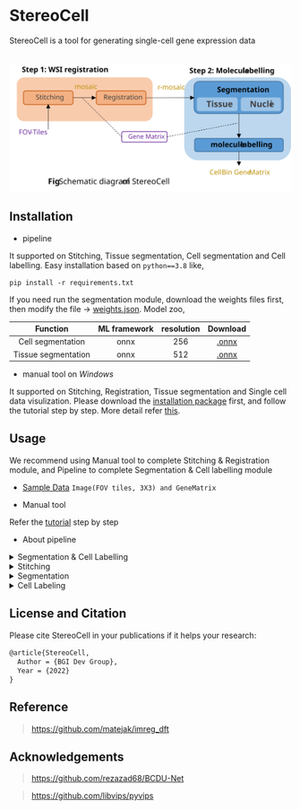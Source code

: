 
# StereoCell
StereoCell is a tool for generating single-cell gene expression data

<br><img src="docs/method.svg"><br>

## Installation

- pipeline

It supported on Stitching, Tissue segmentation, Cell segmentation and Cell labelling. Easy installation based on ```python==3.8``` like,
```text
pip install -r requirements.txt
```
If you need run the segmentation module, download the weights files first, then modify the file -> [weights.json](./stereocell/segmentation/weights.json). Model zoo,

|       Function       | ML framework | resolution |                     Download                     |
|:--------------------:|:------------:|:----------:|:------------------------------------------------:|
|  Cell segmentation   |     onnx     |    256     | [.onnx](https://pan.genomics.cn/ucdisk/s/JvyUze) |
| Tissue segmentation  |     onnx     |    512     | [.onnx](https://pan.genomics.cn/ucdisk/s/f6VJve) |

- manual tool on _Windows_

It supported on Stitching, Registration, Tissue segmentation and Single cell data visulization. 
 Please download the [installation package](https://pan.genomics.cn/ucdisk/s/FZB3Qf) first, and follow the tutorial step by step. More detail refer [this](https://gitlab.genomics.cn/biointelligence/implab/stero-rnd/advancedtools/cellbin-studio).

## Usage
We recommend using Manual tool to complete Stitching & Registration module, and Pipeline to complete Segmentation & Cell labelling module
- [Sample Data](https://pan.genomics.cn/ucdisk/s/ERVbey)  ```Image(FOV tiles, 3X3) and GeneMatrix```
 
- Manual tool

Refer the [tutorial](https://gitlab.genomics.cn/biointelligence/implab/stero-rnd/advancedtools/cellbin-studio) step by step
- About pipeline
<details close>
<summary> Segmentation & Cell Labelling </summary>

```shell
python .\cell_bin.py \
--image_path D:\code\mine\github\StereoCell\data\SS2000_regist.tif \
--matrix_path D:\code\mine\github\StereoCell\data\SS2000.gem.gz  \
--out_path D:\code\mine\github\StereoCell\data
```
</details>

<details close>
<summary> Stitching </summary>

In shell
```shell
python .\stitch.py \
--input D:\\code\\mine\\github\\StereoCell\\data \
--output D:\\code\\mine\\github\\StereoCell\\data\\stitched.tif \
--overlap 0.12
```
or in script
```python
import stitch

input = 'D:\\code\\mine\\github\\StereoCell\\data'
output = 'D:\\code\\mine\\github\\StereoCell\\data\\stitched.tif'
stitch.stitch(input, output, overlap=0.12)
```
</details>

<details close>
<summary> Segmentation </summary>

In shell

``` cell segmentation
python .\cell.py \
--input D:\StereoCell\data\image_6467_16800_512_512.tif \
-output D:\StereoCell\data\image_cell.tif \
```
or 
``` tissue segmentation
python .\tissue.py \
--input D:\StereoCell\data\image_6467_16800_512_512.tif \
-output D:\StereoCell\data\image_tissue.tif \
```
</details>

<details close>
<summary> Cell Labeling </summary>
In shell

```shell
python correct.py \
--way fast \
--mask_path D:\StereoCell\data\cell_mask.tif \
--matrix_path D:\StereoCell\data\gene.gem.gz \
--out_path D:\StereoCell\data
```

or in script

```python
import correct

mask_path = 'D:\StereoCell\data\gene.gem.gz'
matrix_path = 'D:\StereoCell\data\cell_mask.tif'
out_path = 'D:\StereoCell\data'
correct.adjust('fast', mask_path, matrix_path, out_path, radius=50, process=10, threshold=20)
```
</details>

## License and Citation
Please cite StereoCell in your publications if it helps your research:

    @article{StereoCell,
      Author = {BGI Dev Group},
      Year = {2022}
    }
    
## Reference

> https://github.com/matejak/imreg_dft

## Acknowledgements

> https://github.com/rezazad68/BCDU-Net

> https://github.com/libvips/pyvips
